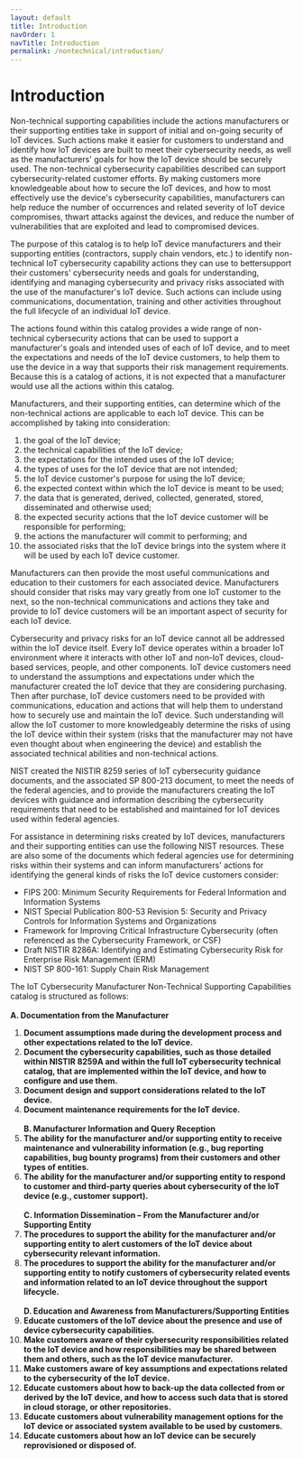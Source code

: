 ```yaml
---
layout: default
title: Introduction
navOrder: 1
navTitle: Introduction
permalink: /nontechnical/introduction/
---
```


# Introduction

Non-technical supporting capabilities include the actions manufacturers or their supporting entities take in support of initial and on-going security of IoT devices. Such actions make it easier for customers to understand and identify how IoT devices are built to meet their cybersecurity needs, as well as the manufacturers&#39; goals for how the IoT device should be securely used. The non-technical cybersecurity capabilities described can support cybersecurity-related customer efforts. By making customers more knowledgeable about how to secure the IoT devices, and how to most effectively use the device&#39;s cybersecurity capabilities, manufacturers can help reduce the number of occurrences and related severity of IoT device compromises, thwart attacks against the devices, and reduce the number of vulnerabilities that are exploited and lead to compromised devices.

The purpose of this catalog is to help IoT device manufacturers and their supporting entities (contractors, supply chain vendors, etc.) to identify non-technical IoT cybersecurity capability actions they can use to bettersupport their customers&#39; cybersecurity needs and goals for understanding, identifying and managing cybersecurity and privacy risks associated with the use of the manufacturer&#39;s IoT device. Such actions can include using communications, documentation, training and other activities throughout the full lifecycle of an individual IoT device.

The actions found within this catalog provides a wide range of non-technical cybersecurity actions that can be used to support a manufacturer&#39;s goals and intended uses of each of IoT device, and to meet the expectations and needs of the IoT device customers, to help them to use the device in a way that supports their risk management requirements. Because this is a catalog of actions, it is not expected that a manufacturer would use all the actions within this catalog.

Manufacturers, and their supporting entities, can determine which of the non-technical actions are applicable to each IoT device. This can be accomplished by taking into consideration:

1) the goal of the IoT device;<br/>
2) the technical capabilities of the IoT device;<br/>
3) the expectations for the intended uses of the IoT device;<br/>
4) the types of uses for the IoT device that are not intended;<br/>
5) the IoT device customer&#39;s purpose for using the IoT device;<br/>
6) the expected context within which the IoT device is meant to be used;<br/>
7) the data that is generated, derived, collected, generated, stored, disseminated and otherwise used;<br/>
8) the expected security actions that the IoT device customer will be responsible for performing;<br/>
9) the actions the manufacturer will commit to performing; and<br/>
10) the associated risks that the IoT device brings into the system where it will be used by each IoT device customer.<br/>

Manufacturers can then provide the most useful communications and education to their customers for each associated device. Manufacturers should consider that risks may vary greatly from one IoT customer to the next, so the non-technical communications and actions they take and provide to IoT device customers will be an important aspect of security for each IoT device.

Cybersecurity and privacy risks for an IoT device cannot all be addressed within the IoT device itself. Every IoT device operates within a broader IoT environment where it interacts with other IoT and non-IoT devices, cloud-based services, people, and other components. IoT device customers need to understand the assumptions and expectations under which the manufacturer created the IoT device that they are considering purchasing. Then after purchase, IoT device customers need to be provided with communications, education and actions that will help them to understand how to securely use and maintain the IoT device. Such understanding will allow the IoT customer to more knowledgeably determine the risks of using the IoT device within their system (risks that the manufacturer may not have even thought about when engineering the device) and establish the associated technical abilities and non-technical actions.

NIST created the NISTIR 8259 series of IoT cybersecurity guidance documents, and the associated SP 800-213 document, to meet the needs of the federal agencies, and to provide the manufacturers creating the IoT devices with guidance and information describing the cybersecurity requirements that need to be established and maintained for IoT devices used within federal agencies.

For assistance in determining risks created by IoT devices, manufacturers and their supporting entities can use the following NIST resources. These are also some of the documents which federal agencies use for determining risks within their systems and can inform manufacturers&#39; actions for identifying the general kinds of risks the IoT device customers consider:

- FIPS 200: Minimum Security Requirements for Federal Information and Information Systems
- NIST Special Publication 800-53 Revision 5: Security and Privacy Controls for Information Systems and Organizations
- Framework for Improving Critical Infrastructure Cybersecurity (often referenced as the Cybersecurity Framework, or CSF)
- Draft NISTIR 8286A: Identifying and Estimating Cybersecurity Risk for Enterprise Risk Management (ERM)
- NIST SP 800-161: Supply Chain Risk Management

The IoT Cybersecurity Manufacturer Non-Technical Supporting Capabilities catalog is structured as follows:<br/><br/>
 **A. Documentation from the Manufacturer**<br/>
   1. **Document assumptions made during the development process and other expectations related to the IoT device.**
   2. **Document the cybersecurity capabilities, such as those detailed within NISTIR 8259A and within the full IoT cybersecurity technical catalog, that are  implemented within the IoT device, and how to configure and use them.** 
   3. **Document design and support considerations related to the IoT device.** 
   4. **Document maintenance requirements for the IoT device.**<br/><br/> 
 **B. Manufacturer Information and Query Reception**<br/>
   1. **The ability for the manufacturer and/or supporting entity to receive maintenance and vulnerability information (e.g., bug reporting capabilities, bug bounty programs) from their customers and other types of entities.** 
   2. **The ability for the manufacturer and/or supporting entity to respond to customer and third-party queries about cybersecurity of the IoT device (e.g., customer support).**<br/><br/> 
 **C. Information Dissemination – From the Manufacturer and/or Supporting Entity**<br/>
   1. **The procedures to support the ability for the manufacturer and/or supporting entity to alert customers of the IoT device about cybersecurity relevant information.**<br/>
   2. **The procedures to support the ability for the manufacturer and/or supporting entity to notify customers of cybersecurity related events and information related to an IoT device throughout the support lifecycle.**<br/><br/>
 **D. Education and Awareness from Manufacturers/Supporting Entities**<br/>
   1. **Educate customers of the IoT device about the presence and use of device cybersecurity capabilities.**<br/>
   2. **Make customers aware of their cybersecurity responsibilities related to the IoT device and how responsibilities may be shared between them and others, such as the IoT device manufacturer.**<br/>
   3. **Make customers aware of key assumptions and expectations related to the cybersecurity of the IoT device.**<br/>
   4. **Educate customers about how to back-up the data collected from or derived by the IoT device, and how to access such data that is stored in cloud storage, or other repositories.**<br/>
   5. **Educate customers about vulnerability management options for the IoT device or associated system available to be used by customers.**<br/>
   6. **Educate customers about how an IoT device can be securely reprovisioned or disposed of.**<br/><br/>
